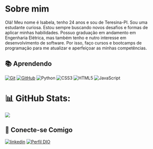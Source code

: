 # Sobre mim
 Olá! Meu nome é Isabela, tenho 24 anos e sou de Teresina-PI. Sou uma estudante curiosa. Estou sempre buscando novos desafios e formas de aplicar minhas habilidades. Possuo graduação em andamento em Engenharia Elétrica, mas também tenho e nutro interesse em desenvolvimento de software. Por isso, faço cursos e bootcamps de programação para me atualizar e aperfeiçoar as minhas competências.

## 📚 **Aprendendo**

[![Git](https://img.shields.io/badge/Git-000?style=for-the-badge&logo=git&logoColor=E94D5F)](https://git-scm.com/doc)
[![GitHub](https://img.shields.io/badge/GitHub-000?style=for-the-badge&logo=github&logoColor=30A3DC)](https://docs.github.com/)
![Python](https://img.shields.io/badge/Python-000?style=for-the-badge&logo=python)
![CSS3](https://img.shields.io/badge/CSS3-000?style=for-the-badge&logo=css3&logoColor=264CE4) ![HTML5](https://img.shields.io/badge/HTML5-000?style=for-the-badge&logo=html5)
![JavaScript](https://img.shields.io/badge/JavaScript%20-000?style=for-the-badge&logo=javascript&logoColor=ffff00) 

# 📊 GitHub Stats:
![](https://github-readme-stats.vercel.app/api/top-langs/?username=isasmelo&theme=react&hide_border=false&include_all_commits=false&count_private=false&layout=compact)

## 🔗 Conecte-se Comigo

[![linkedin](https://img.shields.io/badge/linkedin-0A66C2?style=for-the-badge&logo=linkedin&logoColor=white)](www.linkedin.com/in/isabelamelosiq)
[![Perfil DIO](https://img.shields.io/badge/-Meu%20Perfil%20na%20DIO-000?style=for-the-badge)](https://web.dio.me/users/isabelamelos15?tab=skills)
